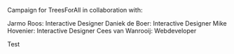 Campaign for TreesForAll in collaboration with:

Jarmo Roos: Interactive Designer
Daniek de Boer: Interactive Designer
Mike Hovenier: Interactive Designer
Cees van Wanrooij: Webdeveloper

Test
